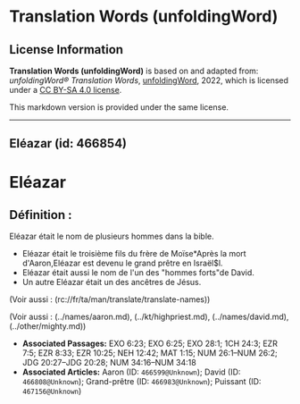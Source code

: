 # Translation Words (unfoldingWord)

## License Information

**Translation Words (unfoldingWord)** is based on and adapted from: _unfoldingWord® Translation Words_, [unfoldingWord](https://unfoldingword.org/utw), 2022, which is licensed under a [CC BY-SA 4.0 license](https://creativecommons.org/licenses/by-sa/4.0/legalcode.en).

This markdown version is provided under the same license.



--------------------------------

## Eléazar (id: 466854)

Eléazar
=======

Définition :
------------

Eléazar était le nom de plusieurs hommes dans la bible.

* Eléazar était le troisième fils du frère de Moïse\*Après la mort d'Aaron,Eléazar est devenu le grand prêtre en Israël$l.
* Eléazar était aussi le nom de l'un des "hommes forts"de David.
* Un autre Eléazar était un des ancêtres de Jésus.

(Voir aussi : (rc://fr/ta/man/translate/translate\-names))

(Voir aussi : (../names/aaron.md), (../kt/highpriest.md), (../names/david.md), (../other/mighty.md))

* **Associated Passages:** EXO 6:23; EXO 6:25; EXO 28:1; 1CH 24:3; EZR 7:5; EZR 8:33; EZR 10:25; NEH 12:42; MAT 1:15; NUM 26:1–NUM 26:2; JDG 20:27–JDG 20:28; NUM 34:16–NUM 34:18
* **Associated Articles:** Aaron (ID: `466599@Unknown`); David (ID: `466808@Unknown`); Grand-prêtre (ID: `466983@Unknown`); Puissant (ID: `467156@Unknown`)

